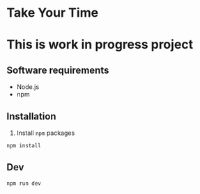 # Take Your Time

# This is work in progress project

## Software requirements
* Node.js
* npm

## Installation
1. Install `npm` packages
```sh
npm install
```

## Dev
```sh
npm run dev
```
